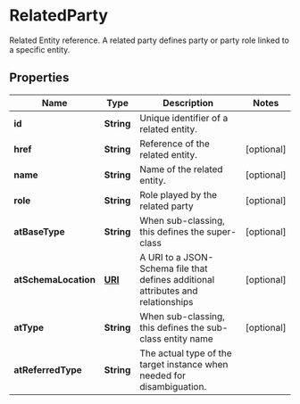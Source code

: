 

# RelatedParty

Related Entity reference. A related party defines party or party role linked to a specific entity.
## Properties

Name | Type | Description | Notes
------------ | ------------- | ------------- | -------------
**id** | **String** | Unique identifier of a related entity. | 
**href** | **String** | Reference of the related entity. |  [optional]
**name** | **String** | Name of the related entity. |  [optional]
**role** | **String** | Role played by the related party |  [optional]
**atBaseType** | **String** | When sub-classing, this defines the super-class |  [optional]
**atSchemaLocation** | [**URI**](URI.md) | A URI to a JSON-Schema file that defines additional attributes and relationships |  [optional]
**atType** | **String** | When sub-classing, this defines the sub-class entity name |  [optional]
**atReferredType** | **String** | The actual type of the target instance when needed for disambiguation. | 



